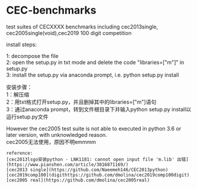 # CEC-benchmarks
test suites of CECXXXX benchmarks
including cec2013single, cec2005single(void),cec2019 100 digit competition

install steps:             
      
1: decompose the file      
2: open the setup.py in txt mode and delete the code "libraries=["m"]" in setup.py     
3: install the setup.py via anaconda prompt, i.e. python setup.py install          

   
安装步骤：       
1：解压缩     
2：用txt格式打开setup.py，并且删掉其中的libraries=["m"]语句     
3：通过anaconda prompt，转到文件根目录下并输入python setup.py install以运行setup.py文件       
 
   However the cec2005 test suite is not able to executed in python 3.6 or later version, with unknowledged reason.         
   cec2005无法使用，原因不明emmmm       
   
    reference: 
    [cec2013lsgo安装python - LNK1181: cannot open input file 'm.lib' 出错](https://www.pianshen.com/article/3016871169/)    
    [cec2013 single](https://github.com/Naeemeh146/CEC2013python)      
    [cec2019comp100](digithttps://github.com/dmolina/cec2019comp100digit)     
    [cec2005 real](https://github.com/dmolina/cec2005real)      
    
              
                  
